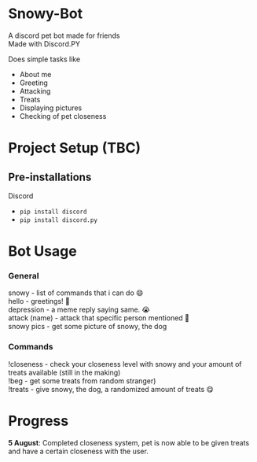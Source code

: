 # Snowy-Bot
A discord pet bot made for friends<br/>
Made with Discord.PY

Does simple tasks like 
<ul>
<li>About me</li>
<li>Greeting</li>
<li>Attacking</li>
<li>Treats</li>
<li>Displaying pictures</li>
<li>Checking of pet closeness</li>
</ul>

# Project Setup (TBC)
## Pre-installations <br/>
Discord
<ul>
<li><code>pip install discord</code></li>
<li><code>pip install discord.py</code></li>
</ul>

# Bot Usage
### General
snowy - list of commands that i can do :smile:<br/>
hello - greetings! :wave:<br/>
depression - a meme reply saying same. :sob:<br/>
attack (name) - attack that specific person mentioned :knife:<br/>
snowy pics - get some picture of snowy, the dog

### Commands
!closeness - check your closeness level with snowy and your amount of treats available (still in the making)<br/>
!beg - get some treats from random stranger)<br/>
!treats - give snowy, the dog, a randomized amount of treats :yum:<br/>

# Progress
<b>5 August</b>: Completed closeness system, pet is now able to be given treats and have a certain closeness with the user.

